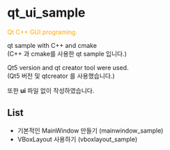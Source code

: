 # qt_ui_sample

<mark style="background-color: white; color: orange;">Qt C++ GUI programing.</mark>

qt sample with C++ and cmake   
(C++ 과 cmake를 사용한 qt sample 입니다.)

Qt5 version and qt creator tool were used.   
(Qt5 버전 및 qtcreator 를 사용했습니다.)

또한 **ui** 파일 없이 작성하였습니다.

## List

* 기본적인 MainWindow 만들기 (mainwindow_sample)
* VBoxLayout 사용하기 (vboxlayout_sample)
